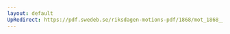 ```yaml
---
layout: default
UpRedirect: https://pdf.swedeb.se/riksdagen-motions-pdf/1868/mot_1868__ak__00168/mot_1868__ak__00168_001.pdf
---
```

